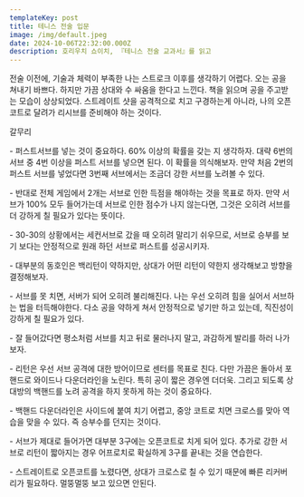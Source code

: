 ```yaml
---
templateKey: post
title: 테니스 전술 입문
image: /img/default.jpeg
date: 2024-10-06T22:32:00.000Z
description: 호리우치 쇼이치, 『테니스 전술 교과서』를 읽고
---
```





전술 이전에, 기술과 체력이 부족한 나는 스트로크 이후를 생각하기 어렵다. 오는 공을 쳐내기 바쁘다. 하지만 가끔 상대와 수 싸움을 한다고 느낀다.  책을 읽으며 공을 주고받는 모습이 상상되었다. 스트레이트 샷을 공격적으로 치고 구경하는게 아니라, 나의 오픈 코트로 달려가 리시브를 준비해야 하는 것이다.



갈무리

\- 퍼스트서브를 넣는 것이 중요하다. 60% 이상의 확률을 갖는 지 생각하자. 대략 6번의 서브 중 4번 이상을 퍼스트 서브를 넣으면 된다. 이 확률을 의식해보자.  만약 처음 2번의 퍼스트 서브를 넣었다면 3번째 서브에서는 조금더 강한 서브를 노려볼 수 있다. 

\- 반대로 전체 게임에서 2개는 서브로 인한 득점을 해야하는 것을 목표로 하자. 만약 서브가 100% 모두 들어가는데 서브로 인한 점수가 나지 않는다면, 그것은 오히려 서브를 더 강하게 칠 필요가 있다는 뜻이다. 

\- 30-30의 상황에서는 세컨서브로 갔을 때 오히려 말리기 쉬우므로, 서브로 승부를 보기 보다는 안정적으로 원래 하던 서브로 퍼스트를 성공시키자. 

\- 대부분의 동호인은 백리턴이 약하지만, 상대가 어떤 리턴이 약한지 생각해보고 방향을 결정해보자. 

\- 서브를 못 치면, 서버가 되어 오히려 불리해진다. 나는 우선 오히려 힘을 실어서 서브하는 법을 터득해야한다. 다소 공을 약하게 쳐서 안정적으로 넣기만 하고 있는데, 직진성이 강하게 칠 필요가 있다. 

\- 잘 들어갔다면 평소처럼 서브를 치고 뒤로 물러나지 말고, 과감하게 발리를 하러 나가보자.

\- 리턴은 우선 서브 공격에 대한 방어이므로 센터를 목표로 친다. 다만 가끔은 돌아서 포핸드로 와이드나 다운더라인을 노린다. 특히 공이 짧은 경우엔 더더욱. 그리고 되도록 상대방의 백핸드를 노려 공격을 하지 못하게 하는 것이 중요하다. 

\- 백핸드 다운더라인은 사이드에 붙여 치기 어렵고, 중앙 코트로 치면 크로스를 맞아 역습을 맞을 수 있다. 즉 승부수를 던지는 것이다. 

\- 서브가 제대로 들어가면 대부분 3구에는 오픈코트로 치게 되어 있다. 추가로 강한 서브로 리턴이 짧아지는 경우 어프로치로 확실하게 3구를 끝내는 것을 연습한다.

\- 스트레이트로 오픈코트를 노렸다면, 상대가 크로스로 칠 수 있기 때문에 빠른 리커버리가 필요하다. 멀뚱멀뚱 보고 있으면 안된다.
